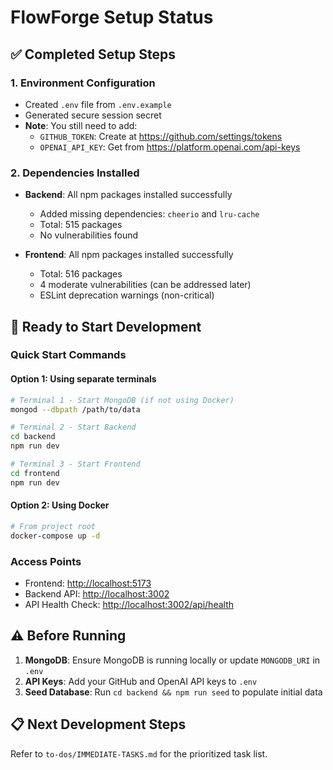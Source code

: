 # FlowForge Setup Status

## ✅ Completed Setup Steps

### 1. Environment Configuration

- Created `.env` file from `.env.example`
- Generated secure session secret
- **Note**: You still need to add:
  - `GITHUB_TOKEN`: Create at <https://github.com/settings/tokens>
  - `OPENAI_API_KEY`: Get from <https://platform.openai.com/api-keys>

### 2. Dependencies Installed

- **Backend**: All npm packages installed successfully
  - Added missing dependencies: `cheerio` and `lru-cache`
  - Total: 515 packages
  - No vulnerabilities found
  
- **Frontend**: All npm packages installed successfully
  - Total: 516 packages
  - 4 moderate vulnerabilities (can be addressed later)
  - ESLint deprecation warnings (non-critical)

## 🚀 Ready to Start Development

### Quick Start Commands

#### Option 1: Using separate terminals

```bash
# Terminal 1 - Start MongoDB (if not using Docker)
mongod --dbpath /path/to/data

# Terminal 2 - Start Backend
cd backend
npm run dev

# Terminal 3 - Start Frontend
cd frontend
npm run dev
```

#### Option 2: Using Docker

```bash
# From project root
docker-compose up -d
```

### Access Points

- Frontend: <http://localhost:5173>
- Backend API: <http://localhost:3002>
- API Health Check: <http://localhost:3002/api/health>

## ⚠️ Before Running

1. **MongoDB**: Ensure MongoDB is running locally or update `MONGODB_URI` in `.env`
2. **API Keys**: Add your GitHub and OpenAI API keys to `.env`
3. **Seed Database**: Run `cd backend && npm run seed` to populate initial data

## 📋 Next Development Steps

Refer to `to-dos/IMMEDIATE-TASKS.md` for the prioritized task list.
